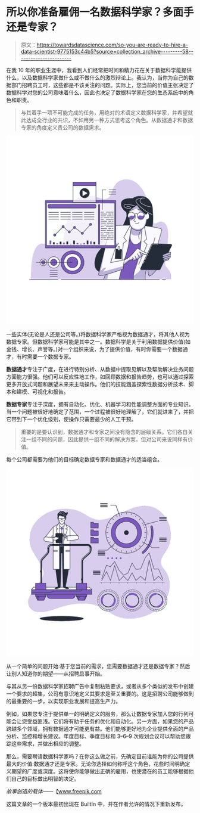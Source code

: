# 所以你准备雇佣一名数据科学家？多面手还是专家？

> 原文：<https://towardsdatascience.com/so-you-are-ready-to-hire-a-data-scientist-9775153c44b5?source=collection_archive---------58----------------------->

在我 10 年的职业生涯中，我看到人们经常把时间和精力花在关于数据科学能提供什么，以及数据科学家做什么或不做什么的激烈辩论上。我认为，当你为自己的数据部门招聘员工时，这些都是不该关注的问题。实际上，您当前的价值主张决定了数据科学对您的公司意味着什么，因此也决定了数据科学家在您的生态系统中的角色和职责。

> 与其着手一项不可能完成的任务，用绝对的术语定义数据科学家，并希望就此达成全行业的共识，不如用另一种方式思考这个角色。从数据通才和数据专家的角度定义贵公司的数据需求。

![](img/a8c2050623306e99181455fa6ad5cd92.png)

一些实体(无论是人还是公司等。)将数据科学家严格视为数据通才，将其他人视为数据专家。但数据科学家可能是其中之一。数据科学是关于利用数据提供价值(如金钱、增长、声誉等。)对一个组织来说，为了提供价值，有时你需要一个数据通才，有时需要一个数据专家。

**数据通才**专注于广度，在进行特别分析、从数据中提取见解以及帮助解决业务问题方面能力很强。他们可以反应性地工作，如回顾数据和报告趋势，也可以通过探索更多开放式问题和展望未来来主动操作。他们的技能涵盖探索性数据分析技术、脚本和建模、可视化和报告。

**数据专家**专注于深度，拥有自动化、优化、机器学习和性能调整方面的专业知识。当一个问题被很好地确定了范围，一个过程被很好地理解了，它们就进来了，并把它带到下一个优化级别，使操作只需要最少的人工干预。

> 重要的是要认识到，数据通才和专家之间没有隐含的层级关系。它们各自关注一组不同的问题，因此提供一组不同的解决方案，但对公司来说同样有价值。

每个公司都需要为他们的目标确定数据专家和数据通才的适当组合。

![](img/1f16c385b00bbf7b8534efb18db9016a.png)

从一个简单的问题开始:基于您当前的需求，您需要数据通才还是数据专家？然后让别人知道你的期望——从招聘启事开始。

与其从另一份数据科学家招聘广告中复制粘贴要求，或者从多个类似的发布中创建一个要求的超集，公司有意识地定义其要求是至关重要的。这是招聘公司能够做到的最重要的一步，以实现职业发展和提高生产力。

例如，如果您专注于提供单一的明确定义的服务，那么让数据专家加入您的行列可能会让您受益匪浅。它们将有助于任务的优化和自动化。另一方面，如果您的产品跨越多个领域，拥有数据通才可能更有益。他们能够更好地为企业提供全面的产品分析、监控和增长建议。年度目标、季度目标和 3–6–9 次规划会议可以帮助您跟踪这些需求，并做出相应的调整。

那么，需要聘请数据科学家吗？在你这么做之前，先确定目前谁能为你的公司提供最大的价值:数据通才还是专家。无论你选择如何称呼这个角色，花些时间明确定义期望的广度或深度。这将使你能够做出正确的雇用，也使潜在的员工能够根据他们自己的目标做出明智的决定。

*故事创造的载体——*【www.freepik.com 

这篇文章的一个版本最初出现在 BuiltIn 中，并在作者允许的情况下重新发布。